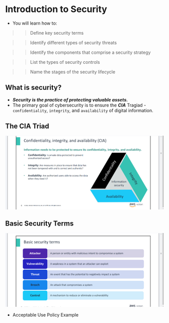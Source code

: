 # Introduction to Security
- You will learn how to:

>> Define key security terms

>> Identify different types of security threats

>> Identify the components that comprise a security strategy

>> List the types of security controls

>> Name the stages of the security lifecycle

## What is security?
- ***Security is the practice of protecting valuable assets.***
- The primary goal of cybersecurity is to ensure the ***CIA*** Tragiad - `confidentiality`, `integrity`, and `availability` of digital information.

## The CIA Triad
![alt text](Images/image.png)

## Basic Security Terms
![alt text](<Images/Basic Security Terms.png>)

- Acceptable Use Policy Example

